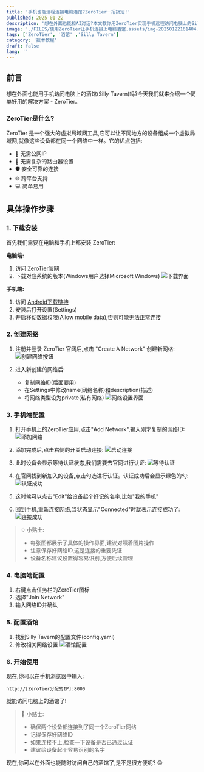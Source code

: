 ```yaml
---
title: '手机也能远程连接电脑酒馆?ZeroTier一招搞定!'
published: 2025-01-22
description: '想在外面也能和AI对话?本文教你用ZeroTier实现手机远程访问电脑上的Silly Tavern,无需公网IP,小白也能轻松上手!'
image: './FILES/使用ZeroTier让手机连接上电脑酒馆.assets/img-20250122161404.png'
tags: ['ZeroTier', '酒馆' ,'Silly Tavern']
category: '技术教程'
draft: false 
lang: ''
---
```


## 前言

想在外面也能用手机访问电脑上的酒馆(Silly Tavern)吗?今天我们就来介绍一个简单好用的解决方案 - ZeroTier。

### ZeroTier是什么?

ZeroTier 是一个强大的虚拟局域网工具,它可以让不同地方的设备组成一个虚拟局域网,就像这些设备都在同一个网络中一样。它的优点包括:

- 🚀 无需公网IP
- 🔧 无需复杂的路由器设置
- 🛡️ 安全可靠的连接
- 🌐 跨平台支持
- 💻 简单易用

## 具体操作步骤

### 1. 下载安装

首先我们需要在电脑和手机上都安装 ZeroTier:

**电脑端:**
1. 访问 [ZeroTier官网](https://www.zerotier.com/download/)
2. 下载对应系统的版本(Windows用户选择Microsoft Windows)
![下载界面](./FILES/使用ZeroTier让手机连接上电脑酒馆.assets/img-20250122153835.png)

**手机端:**
1. 访问 [Android下载链接](https://zerotier-one.cn.uptodown.com/android)
2. 安装后打开设置(Settings)
3. 开启移动数据权限(Allow mobile data),否则可能无法正常连接

### 2. 创建网络

1. 注册并登录 ZeroTier 官网后,点击 "Create A Network" 创建新网络:
![创建网络按钮](./FILES/使用ZeroTier让手机连接上电脑酒馆.assets/img-20250122154052.png)

2. 进入新创建的网络后:
   - 复制网络ID(后面要用)
   - 在Settings中修改name(网络名称)和description(描述)
   - 将网络类型设为private(私有网络)
![网络设置界面](./FILES/使用ZeroTier让手机连接上电脑酒馆.assets/img-20250122154326.png)

### 3. 手机端配置

1. 打开手机上的ZeroTier应用,点击"Add Network",输入刚才复制的网络ID:
![添加网络](./FILES/使用ZeroTier让手机连接上电脑酒馆.assets/img-20250122154731.jpeg)

2. 添加完成后,点击右侧的开关启动连接:
![启动连接](./FILES/使用ZeroTier让手机连接上电脑酒馆.assets/img-20250122155359.jpg)

3. 此时设备会显示等待认证状态,我们需要去官网进行认证:
![等待认证](./FILES/使用ZeroTier让手机连接上电脑酒馆.assets/img-20250122155623.png)

4. 在官网找到新加入的设备,点击勾选进行认证。认证成功后会显示绿色的勾:
![认证成功](./FILES/使用ZeroTier让手机连接上电脑酒馆.assets/img-20250122155931.png)

5. 这时候可以点击"Edit"给设备起个好记的名字,比如"我的手机"

6. 回到手机,重新连接网络,当状态显示"Connected"时就表示连接成功了:
![连接成功](./FILES/使用ZeroTier让手机连接上电脑酒馆.assets/img-20250122160001.jpg)

> 💡 小贴士:
> - 每张图都展示了具体的操作界面,建议对照着图片操作
> - 注意保存好网络ID,这是连接的重要凭证
> - 设备名称建议设置得容易识别,方便后续管理

### 4. 电脑端配置

1. 右键点击任务栏的ZeroTier图标
2. 选择"Join Network"
3. 输入网络ID并确认

### 5. 配置酒馆

1. 找到Silly Tavern的配置文件(config.yaml)
2. 修改相关网络设置
![酒馆配置](./FILES/使用ZeroTier让手机连接上电脑酒馆.assets/img-20250122160608.png)

### 6. 开始使用

现在,你可以在手机浏览器中输入:
```
http://[ZeroTier分配的IP]:8000
```
就能访问电脑上的酒馆了!

> 🌟 小贴士:
> - 确保两个设备都连接到了同一个ZeroTier网络
> - 记得保存好网络ID
> - 如果连接不上,检查一下设备是否已通过认证
> - 建议给设备起个容易识别的名字

现在,你可以在外面也能随时访问自己的酒馆了,是不是很方便呢? 😊
